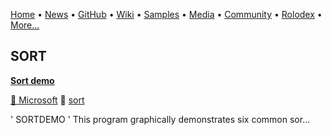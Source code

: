 [Home](https://qb64.com) • [News](/news.html) • [GitHub](/github.html) • [Wiki](/wiki.html) • [Samples](/samples.html) • [Media](/media.html) • [Community](/community.html) • [Rolodex](/rolodex.html) • [More...](/more.html)

## SORT

**[Sort demo](sort-demo/index)**

[🐝 Microsoft](microsoft) 🔗 [sort](sort)

'                                 SORTDEMO ' This program graphically demonstrates six common sor...
